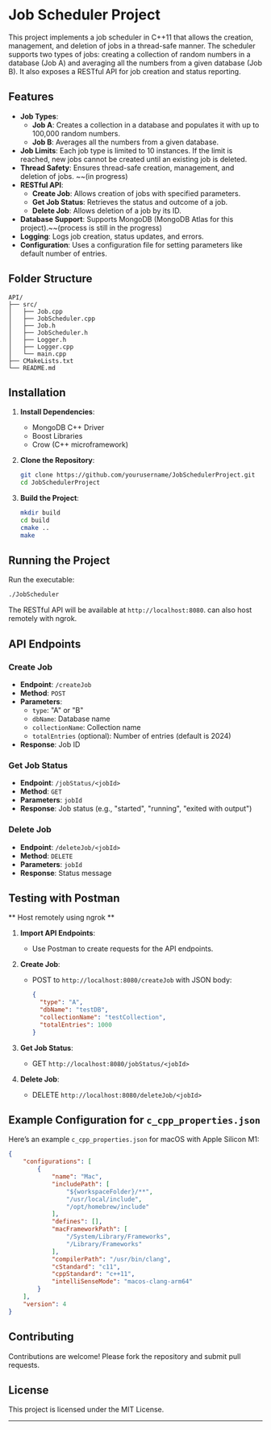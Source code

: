 # Job Scheduler Project

This project implements a job scheduler in C++11 that allows the creation, management, and deletion of jobs in a thread-safe manner. The scheduler supports two types of jobs: creating a collection of random numbers in a database (Job A) and averaging all the numbers from a given database (Job B). It also exposes a RESTful API for job creation and status reporting.

## Features

- **Job Types**:
  - **Job A**: Creates a collection in a database and populates it with up to 100,000 random numbers.
  - **Job B**: Averages all the numbers from a given database.
- **Job Limits**: Each job type is limited to 10 instances. If the limit is reached, new jobs cannot be created until an existing job is deleted.
- **Thread Safety**: Ensures thread-safe creation, management, and deletion of jobs. ~~(in progress)
- **RESTful API**:
  - **Create Job**: Allows creation of jobs with specified parameters.
  - **Get Job Status**: Retrieves the status and outcome of a job.
  - **Delete Job**: Allows deletion of a job by its ID.
- **Database Support**: Supports MongoDB (MongoDB Atlas for this project).~~(process is still in the progress)
- **Logging**: Logs job creation, status updates, and errors.
- **Configuration**: Uses a configuration file for setting parameters like default number of entries.

## Folder Structure

```
API/
├── src/
│   ├── Job.cpp
│   ├── JobScheduler.cpp
│   ├── Job.h
│   ├── JobScheduler.h
│   ├── Logger.h
│   ├── Logger.cpp
│   └── main.cpp
├── CMakeLists.txt
└── README.md
```

## Installation

1. **Install Dependencies**:
   - MongoDB C++ Driver
   - Boost Libraries
   - Crow (C++ microframework)

2. **Clone the Repository**:
   ```bash
   git clone https://github.com/yourusername/JobSchedulerProject.git
   cd JobSchedulerProject
   ```

3. **Build the Project**:
   ```bash
   mkdir build
   cd build
   cmake ..
   make
   ```

## Running the Project

Run the executable:

```bash
./JobScheduler
```

The RESTful API will be available at `http://localhost:8080`.
can also host remotely with ngrok.

## API Endpoints

### Create Job

- **Endpoint**: `/createJob`
- **Method**: `POST`
- **Parameters**:
  - `type`: "A" or "B"
  - `dbName`: Database name
  - `collectionName`: Collection name
  - `totalEntries` (optional): Number of entries (default is 2024)
- **Response**: Job ID

### Get Job Status

- **Endpoint**: `/jobStatus/<jobId>`
- **Method**: `GET`
- **Parameters**: `jobId`
- **Response**: Job status (e.g., "started", "running", "exited with output")

### Delete Job

- **Endpoint**: `/deleteJob/<jobId>`
- **Method**: `DELETE`
- **Parameters**: `jobId`
- **Response**: Status message


## Testing with Postman
** Host remotely using ngrok **

1. **Import API Endpoints**:
   - Use Postman to create requests for the API endpoints.

2. **Create Job**:
   - POST to `http://localhost:8080/createJob` with JSON body:
     ```json
     {
       "type": "A",
       "dbName": "testDB",
       "collectionName": "testCollection",
       "totalEntries": 1000
     }
     ```

3. **Get Job Status**:
   - GET `http://localhost:8080/jobStatus/<jobId>`

4. **Delete Job**:
   - DELETE `http://localhost:8080/deleteJob/<jobId>`

## Example Configuration for `c_cpp_properties.json`

Here’s an example `c_cpp_properties.json` for macOS with Apple Silicon M1:

```json
{
    "configurations": [
        {
            "name": "Mac",
            "includePath": [
                "${workspaceFolder}/**",
                "/usr/local/include",
                "/opt/homebrew/include"
            ],
            "defines": [],
            "macFrameworkPath": [
                "/System/Library/Frameworks",
                "/Library/Frameworks"
            ],
            "compilerPath": "/usr/bin/clang",
            "cStandard": "c11",
            "cppStandard": "c++11",
            "intelliSenseMode": "macos-clang-arm64"
        }
    ],
    "version": 4
}
```

## Contributing

Contributions are welcome! Please fork the repository and submit pull requests.

## License

This project is licensed under the MIT License.

---
